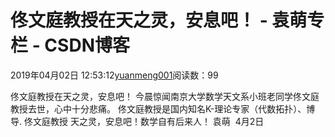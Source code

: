 
# 佟文庭教授在天之灵，安息吧！ - 袁萌专栏 - CSDN博客

2019年04月02日 12:53:12[yuanmeng001](https://me.csdn.net/yuanmeng001)阅读数：99


佟文庭教授在天之灵，安息吧！
今晨惊闻南京大学数学天文系小班老同学佟文庭教授去世，心中十分悲痛。
佟文庭教授是国内知名K-理论专家（代数拓扑）、博导.
佟文庭教授
天之灵，安息吧！数学自有后来人！
袁萌  4月2日


